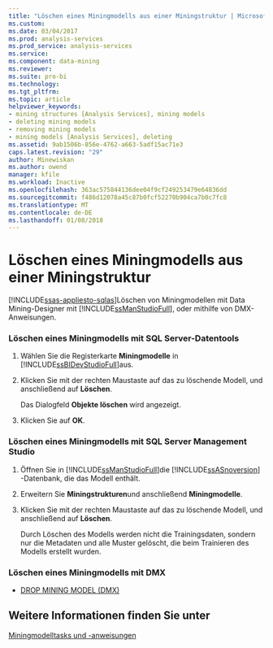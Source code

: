 ```yaml
---
title: "Löschen eines Miningmodells aus einer Miningstruktur | Microsoft Docs"
ms.custom: 
ms.date: 03/04/2017
ms.prod: analysis-services
ms.prod_service: analysis-services
ms.service: 
ms.component: data-mining
ms.reviewer: 
ms.suite: pro-bi
ms.technology: 
ms.tgt_pltfrm: 
ms.topic: article
helpviewer_keywords:
- mining structures [Analysis Services], mining models
- deleting mining models
- removing mining models
- mining models [Analysis Services], deleting
ms.assetid: 9ab1506b-856e-4762-a663-5adf15ac71e3
caps.latest.revision: "29"
author: Minewiskan
ms.author: owend
manager: kfile
ms.workload: Inactive
ms.openlocfilehash: 363ac575844136dee04f9cf249253479e64836dd
ms.sourcegitcommit: f486d12078a45c87b0fcf52270b904ca7b0c7fc8
ms.translationtype: MT
ms.contentlocale: de-DE
ms.lasthandoff: 01/08/2018
---
```

# <a name="delete-a-mining-model-from-a-mining-structure"></a>Löschen eines Miningmodells aus einer Miningstruktur
[!INCLUDE[ssas-appliesto-sqlas](../../includes/ssas-appliesto-sqlas.md)]Löschen von Miningmodellen mit Data Mining-Designer mit [!INCLUDE[ssManStudioFull](../../includes/ssmanstudiofull-md.md)], oder mithilfe von DMX-Anweisungen.  
  
### <a name="delete-a-mining-model-using-sql-server-data-tools"></a>Löschen eines Miningmodells mit SQL Server-Datentools  
  
1.  Wählen Sie die Registerkarte **Miningmodelle** in [!INCLUDE[ssBIDevStudioFull](../../includes/ssbidevstudiofull-md.md)]aus.  
  
2.  Klicken Sie mit der rechten Maustaste auf das zu löschende Modell, und anschließend auf **Löschen**.  
  
     Das Dialogfeld **Objekte löschen** wird angezeigt.  
  
3.  Klicken Sie auf **OK**.  
  
### <a name="delete-a-mining-model-using-sql-server-management-studio"></a>Löschen eines Miningmodells mit SQL Server Management Studio  
  
1.  Öffnen Sie in [!INCLUDE[ssManStudioFull](../../includes/ssmanstudiofull-md.md)]die [!INCLUDE[ssASnoversion](../../includes/ssasnoversion-md.md)] -Datenbank, die das Modell enthält.  
  
2.  Erweitern Sie **Miningstrukturen**und anschließend **Miningmodelle**.  
  
3.  Klicken Sie mit der rechten Maustaste auf das zu löschende Modell, und anschließend auf **Löschen**.  
  
     Durch Löschen des Modells werden nicht die Trainingsdaten, sondern nur die Metadaten und alle Muster gelöscht, die beim Trainieren des Modells erstellt wurden.  
  
### <a name="delete-a-mining-model-using-dmx"></a>Löschen eines Miningmodells mit DMX  
  
-   [DROP MINING MODEL &#40;DMX&#41;](../../dmx/drop-mining-model-dmx.md)  
  
## <a name="see-also"></a>Weitere Informationen finden Sie unter  
 [Miningmodelltasks und -anweisungen](../../analysis-services/data-mining/mining-model-tasks-and-how-tos.md)  
  
  
